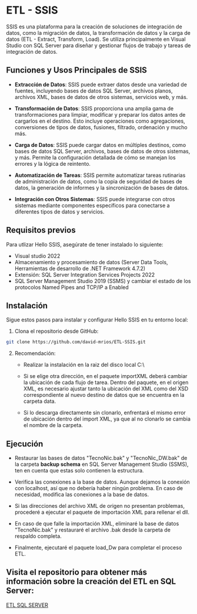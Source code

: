 
# ETL - SSIS

SSIS es una plataforma para la creación de soluciones de integración de datos, como la migración de datos, la transformación de datos y la carga de datos (ETL - Extract, Transform, Load). Se utiliza principalmente en Visual Studio con SQL Server para diseñar y gestionar flujos de trabajo y tareas de integración de datos.

## Funciones y Usos Principales de SSIS

- **Extracción de Datos**: SSIS puede extraer datos desde una variedad de fuentes, incluyendo bases de datos SQL Server, archivos planos, archivos XML, bases de datos de otros sistemas, servicios web, y más.

- **Transformación de Datos**: SSIS proporciona una amplia gama de transformaciones para limpiar, modificar y preparar los datos antes de cargarlos en el destino. Esto incluye operaciones como agregaciones, conversiones de tipos de datos, fusiones, filtrado, ordenación y mucho más.

- **Carga de Datos**: SSIS puede cargar datos en múltiples destinos, como bases de datos SQL Server, archivos, bases de datos de otros sistemas, y más. Permite la configuración detallada de cómo se manejan los errores y la lógica de reintento.

- **Automatización de Tareas**: SSIS permite automatizar tareas rutinarias de administración de datos, como la copia de seguridad de bases de datos, la generación de informes y la sincronización de bases de datos.

- **Integración con Otros Sistemas**: SSIS puede integrarse con otros sistemas mediante componentes específicos para conectarse a diferentes tipos de datos y servicios.

## Requisitos previos

Para utlizar Hello SSIS, asegúrate de tener instalado lo siguiente:

- Visual studio 2022
- Almacenamiento y procesamiento de datos (Server Data Tools, Herramientas de desarrollo de .NET Framework 4.7.2)
- Extensión: SQL Server Integration Services Projects 2022
- SQL Server Management Studio 2019 (SSMS) y cambiar el estado de los protocolos Named Pipes and TCP/IP a Enabled 


## Instalación

Sigue estos pasos para instalar y configurar Hello SSIS en tu entorno local:

1. Clona el repositorio  desde GitHub:
```bash 
git clone https://github.com/david-mrios/ETL-SSIS.git
```
2. Recomendación:

    -  Realizar la instalación en la raiz del disco local C:\ 

    - Si se elige otra dirección, en el paquete importXML deberá cambiar la ubicación de cada flujo de tarea. Dentro del paquete, en el origen XML, es necesario ajustar tanto la ubicación del XML como del XSD correspondiente al nuevo destino de datos que se encuentra en la carpeta data.

    - Si lo descarga directamente sin clonarlo, enfrentará el mismo error de ubicación dentro del import XML, ya que al no clonarlo se cambia el nombre de la carpeta.

## Ejecución

- Restaurar las bases de datos "TecnoNic.bak" y "TecnoNic_DW.bak" de la carpeta **backup schema** en SQL Server Management Studio (SSMS), ten en cuenta que estas solo contienen la estructura.

- Verifica las conexiones a la base de datos. Aunque dejamos la conexión con localhost, así que no debería haber ningún problema. En caso de necesidad, modifica las conexiones a la base de datos.

- Si las direcciones del archivo XML de origen no presentan problemas, procederé a ejecutar el paquete de importación XML para rellenar el dll.

- En caso de que falle la importación XML, eliminaré la base de datos "TecnoNic.bak" y restauraré el archivo .bak desde la carpeta de respaldo completa. 

- Finalmente, ejecutaré el paquete load_Dw para completar el proceso ETL.

## Visita el repositorio para obtener más información sobre la creación del ETL en SQL Server: 

[ETL SQL SERVER](https://github.com/david-mrios/ETL-SQL-SERVER.git)

